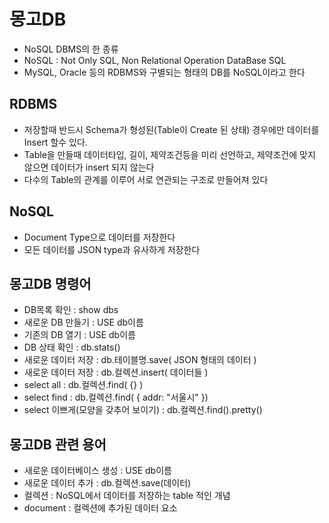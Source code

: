 # 몽고DB

- NoSQL DBMS의 한 종류
- NoSQL : Not Only SQL, Non Relational Operation DataBase SQL
- MySQL, Oracle 등의 RDBMS와 구별되는 형태의 DB를 NoSQL이라고 한다

## RDBMS

- 저장할때 반드시 Schema가 형성된(Table이 Create 된 상태) 경우에만 데이터를 Insert 할수 있다.
- Table을 만들때 데이터타입, 길이, 제약조건등을 미리 선언하고, 제약조건에 맞지 않으면 데이터가 insert 되지 않는다
- 다수의 Table의 관계를 이루어 서로 연관되는 구조로 만들어져 있다

## NoSQL

- Document Type으로 데이터를 저장한다
- 모든 데이터를 JSON type과 유사하게 저장한다

## 몽고DB 명령어

- DB목록 확인 : show dbs
- 새로운 DB 만들기 : USE db이름
- 기존의 DB 열기 : USE db이름
- DB 상태 확인 : db.stats()
- 새로운 데이터 저장 : db.테이블명.save( JSON 형태의 데이터 )
- 새로운 데이터 저장 : db.컬렉션.insert( 데이터들 )
- select all : db.컬렉션.find( {} )
- select find : db.컬렉션.find( { addr: "서울시" })
- select 이쁘게(모양을 갖추어 보이기) : db.컬렉션.find().pretty()

## 몽고DB 관련 용어

- 새로운 데이터베이스 생성 : USE db이름
- 새로운 데이터 추가 : db.컬렉션.save(데이터)
- 컬렉션 : NoSQL에서 데이터를 저장하는 table 적인 개념
- document : 컬렉션에 추가된 데이터 요소
